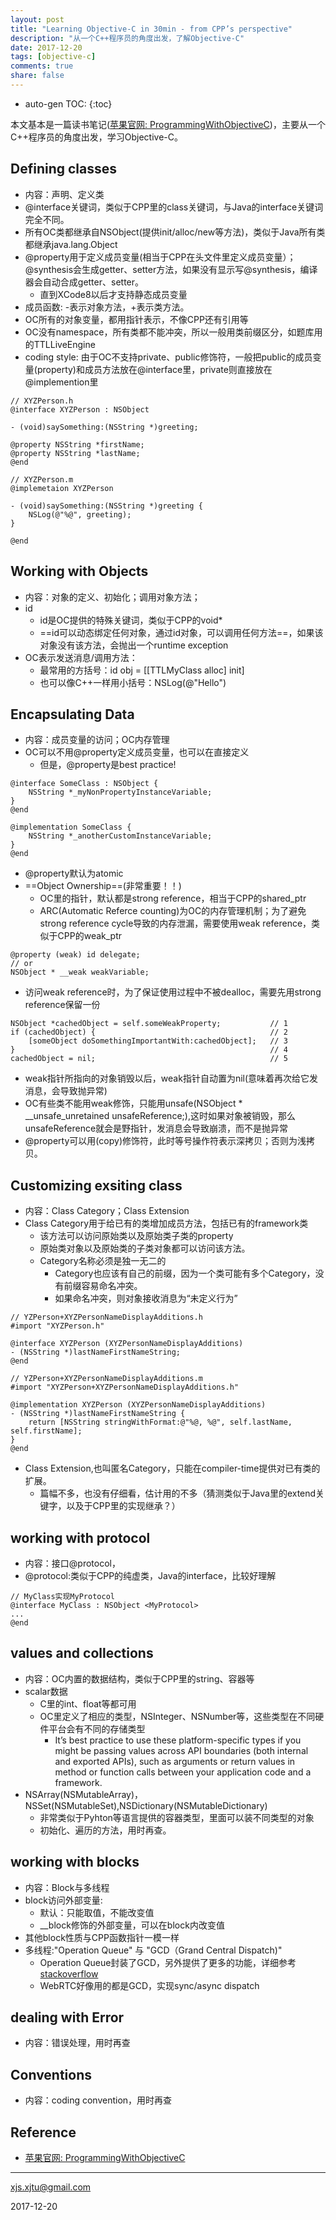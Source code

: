 ```yaml
---
layout: post
title: "Learning Objective-C in 30min - from CPP’s perspective"
description: "从一个C++程序员的角度出发，了解Objective-C"
date: 2017-12-20
tags: [objective-c]
comments: true
share: false
---
```


* auto-gen TOC:
{:toc}


本文基本是一篇读书笔记([苹果官网: ProgrammingWithObjectiveC](https://developer.apple.com/library/content/documentation/Cocoa/Conceptual/ProgrammingWithObjectiveC/Introduction/Introduction.html#//apple_ref/doc/uid/TP40011210-CH1-SW1
))，主要从一个C++程序员的角度出发，学习Objective-C。


## Defining classes

- 内容：声明、定义类
- @interface关键词，类似于CPP里的class关键词，与Java的interface关键词完全不同。
- 所有OC类都继承自NSObject(提供init/alloc/new等方法)，类似于Java所有类都继承java.lang.Object
- @property用于定义成员变量(相当于CPP在头文件里定义成员变量）；@synthesis会生成getter、setter方法，如果没有显示写@synthesis，编译器会自动合成getter、setter。
  - 直到XCode8以后才支持静态成员变量
- 成员函数: -表示对象方法，+表示类方法。
- OC所有的对象变量，都用指针表示，不像CPP还有引用等
- OC没有namespace，所有类都不能冲突，所以一般用类前缀区分，如题库用的TTLLiveEngine
- coding style: 由于OC不支持private、public修饰符，一般把public的成员变量(property)和成员方法放在@interface里，private则直接放在@implemention里

```
// XYZPerson.h
@interface XYZPerson : NSObject

- (void)saySomething:(NSString *)greeting;

@property NSString *firstName;
@property NSString *lastName;
@end

// XYZPerson.m
@implemetaion XYZPerson

- (void)saySomething:(NSString *)greeting {
    NSLog(@"%@", greeting);
}

@end
```

## Working with Objects

- 内容：对象的定义、初始化；调用对象方法；
- id
  - id是OC提供的特殊关键词，类似于CPP的void*
  - ==id可以动态绑定任何对象，通过id对象，可以调用任何方法==，如果该对象没有该方法，会抛出一个runtime exception
- OC表示发送消息/调用方法：
  - 最常用的方括号：id obj = [[TTLMyClass alloc] init]
  - 也可以像C++一样用小括号：NSLog(@"Hello")

## Encapsulating Data

- 内容：成员变量的访问；OC内存管理
- OC可以不用@property定义成员变量，也可以在直接定义
  - 但是，@property是best practice!

```
@interface SomeClass : NSObject {
    NSString *_myNonPropertyInstanceVariable;
}
@end

@implementation SomeClass {
    NSString *_anotherCustomInstanceVariable;
}
@end
```

- @property默认为atomic
- ==Object Ownership==(非常重要！！)
  - OC里的指针，默认都是strong reference，相当于CPP的shared_ptr
  - ARC(Automatic Referce counting)为OC的内存管理机制；为了避免strong reference cycle导致的内存泄漏，需要使用weak reference，类似于CPP的weak_ptr

```
@property (weak) id delegate;
// or
NSObject * __weak weakVariable;
```

  - 访问weak reference时，为了保证使用过程中不被dealloc，需要先用strong reference保留一份

```
NSObject *cachedObject = self.someWeakProperty;           // 1
if (cachedObject) {                                       // 2
    [someObject doSomethingImportantWith:cachedObject];   // 3
}                                                         // 4
cachedObject = nil;                                       // 5
```

  - weak指针所指向的对象销毁以后，weak指针自动置为nil(意味着再次给它发消息，会导致抛异常)
  - OC有些类不能用weak修饰，只能用unsafe(NSObject * __unsafe_unretained unsafeReference;),这时如果对象被销毁，那么unsafeReference就会是野指针，发消息会导致崩溃，而不是抛异常
- @property可以用(copy)修饰符，此时等号操作符表示深拷贝；否则为浅拷贝。


## Customizing exsiting class

- 内容：Class Category；Class Extension
- Class Category用于给已有的类增加成员方法，包括已有的framework类
  - 该方法可以访问原始类以及原始类子类的property
  - 原始类对象以及原始类的子类对象都可以访问该方法。
  - Category名称必须是独一无二的
    - Category也应该有自己的前缀，因为一个类可能有多个Category，没有前缀容易命名冲突。
    - 如果命名冲突，则对象接收消息为“未定义行为”

```
// YZPerson+XYZPersonNameDisplayAdditions.h
#import "XYZPerson.h"

@interface XYZPerson (XYZPersonNameDisplayAdditions)
- (NSString *)lastNameFirstNameString;
@end

// YZPerson+XYZPersonNameDisplayAdditions.m
#import "XYZPerson+XYZPersonNameDisplayAdditions.h"

@implementation XYZPerson (XYZPersonNameDisplayAdditions)
- (NSString *)lastNameFirstNameString {
    return [NSString stringWithFormat:@"%@, %@", self.lastName, self.firstName];
}
@end
```

- Class Extension,也叫匿名Category，只能在compiler-time提供对已有类的扩展。
  - 篇幅不多，也没有仔细看，估计用的不多（猜测类似于Java里的extend关键字，以及于CPP里的实现继承？）


## working with protocol

- 内容：接口@protocol，
- @protocol:类似于CPP的纯虚类，Java的interface，比较好理解

```
// MyClass实现MyProtocol
@interface MyClass : NSObject <MyProtocol>
...
@end
```

## values and collections
- 内容：OC内置的数据结构，类似于CPP里的string、容器等
- scalar数据
  - C里的int、float等都可用
  - OC里定义了相应的类型，NSInteger、NSNumber等，这些类型在不同硬件平台会有不同的存储类型
    - It’s best practice to use these platform-specific types if you might be passing values across API boundaries (both internal and exported APIs), such as arguments or return values in method or function calls between your application code and a framework.
- NSArray(NSMutableArray)，NSSet(NSMutableSet),NSDictionary(NSMutableDictionary)
  - 非常类似于Pyhton等语言提供的容器类型，里面可以装不同类型的对象
  - 初始化、遍历的方法，用时再查。

## working with blocks
- 内容：Block与多线程
- block访问外部变量:
  - 默认：只能取值，不能改变值
  - __block修饰的外部变量，可以在block内改变值
- 其他block性质与CPP函数指针一模一样
- 多线程:"Operation Queue" 与 "GCD（Grand Central Dispatch)"
  - Operation Queue封装了GCD，另外提供了更多的功能，详细参考[stackoverflow](https://stackoverflow.com/questions/10373331/nsoperation-vs-grand-central-dispatch)
  - WebRTC好像用的都是GCD，实现sync/async dispatch

## dealing with Error
- 内容：错误处理，用时再查


## Conventions
- 内容：coding convention，用时再查

## Reference
- [苹果官网: ProgrammingWithObjectiveC](https://developer.apple.com/library/content/documentation/Cocoa/Conceptual/ProgrammingWithObjectiveC/Introduction/Introduction.html#//apple_ref/doc/uid/TP40011210-CH1-SW1
)

----
xjs.xjtu@gmail.com

2017-12-20
